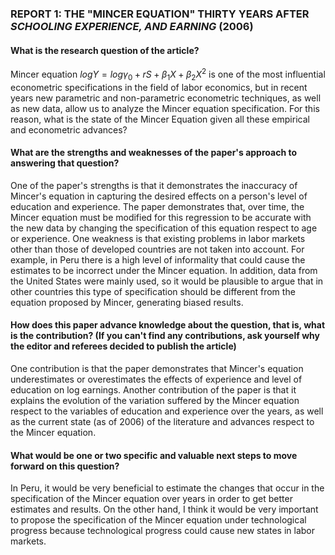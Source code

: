 ### REPORT 1: THE "MINCER EQUATION" THIRTY YEARS AFTER *SCHOOLING EXPERIENCE, AND EARNING* (2006)
#### What is the research question of the article?
Mincer equation $log Y = log \gamma_0 + rS + \beta_1 X + \beta_2 X^2$ is one of the most influential econometric specifications in the field of labor economics, but in recent years new parametric and non-parametric econometric techniques, as well as new data, allow us to analyze the Mincer equation specification.
For this reason, what is the state of the Mincer Equation given all these empirical and econometric advances?
#### What are the strengths and weaknesses of the paper's approach to answering that question?
One of the paper's strengths is that it demonstrates the inaccuracy of Mincer's equation in capturing the desired effects on a person's level of education and experience.
The paper demonstrates that, over time, the Mincer equation must be modified for this regression to be accurate with the new data by changing the specification of this equation  respect to age or experience.
One weakness is that existing problems in labor markets other than those of developed countries are not taken into account.
For example, in Peru there is a high level of informality that could cause the estimates to be incorrect under the Mincer equation.
In addition, data from the United States were mainly used, so it would be plausible to argue that in other countries this type of specification should be different from the equation proposed by Mincer, generating biased results.
#### How does this paper advance knowledge about the question, that is, what is the contribution? (If you can't find any contributions, ask yourself why the editor and referees decided to publish the article)
One contribution is that the paper demonstrates that Mincer's equation underestimates or overestimates the effects of experience and level of education on log earnings.
Another contribution of the paper is that it explains the evolution of the variation suffered by the Mincer equation  respect to the variables of education and experience over the years, as well as the current state (as of 2006) of the literature and advances respect to the Mincer equation.
#### What would be one or two specific and valuable next steps to move forward on this question?
In Peru, it would be very beneficial to estimate the changes that occur in the specification of the Mincer equation over years in order to get better estimates and results.
On the other hand, I think it would be very important to propose the specification of the Mincer equation under technological progress because technological progress could cause new states in labor markets.
